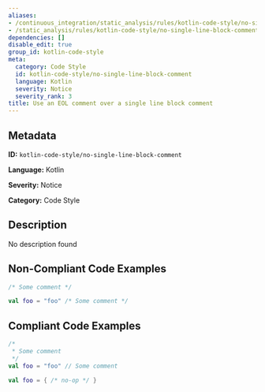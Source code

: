 ```yaml
---
aliases:
- /continuous_integration/static_analysis/rules/kotlin-code-style/no-single-line-block-comment
- /static_analysis/rules/kotlin-code-style/no-single-line-block-comment
dependencies: []
disable_edit: true
group_id: kotlin-code-style
meta:
  category: Code Style
  id: kotlin-code-style/no-single-line-block-comment
  language: Kotlin
  severity: Notice
  severity_rank: 3
title: Use an EOL comment over a single line block comment
---
```

<!--  SOURCED FROM https://github.com/DataDog/datadog-static-analyzer-rule-docs -->


## Metadata
**ID:** `kotlin-code-style/no-single-line-block-comment`

**Language:** Kotlin

**Severity:** Notice

**Category:** Code Style

## Description
No description found

## Non-Compliant Code Examples
```kotlin
/* Some comment */

val foo = "foo" /* Some comment */
```

## Compliant Code Examples
```kotlin
/*
 * Some comment
 */
val foo = "foo" // Some comment

val foo = { /* no-op */ }
```
